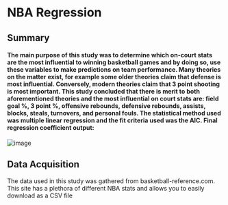 # NBA Regression
## Summary
#### The main purpose of this study was to determine which on-court stats are the most influential to winning basketball games and by doing so, use these variables to make predictions on team performance. Many theories on the matter exist, for example some older theories claim that defense is most influential. Conversely, modern theories claim that 3 point shooting is most important. This study concluded that there is merit to both aforementioned theories and the most influential on court stats are: field goal %, 3 point %, offensive rebounds, defensive rebounds, assists, blocks, steals, turnovers, and personal fouls. The statistical method used was multiple linear regression and the fit criteria used was the AIC. Final regression coefficient output: 
![image](https://github.com/kaven611/NBA_Regression/assets/156690481/0467a495-80ca-4ee8-b91b-68e17896fc6a)

 ## Data Acquisition
 The data used in this study was gathered from basketball-reference.com. This site has a plethora of different NBA stats and allows you to easily download as a CSV file
